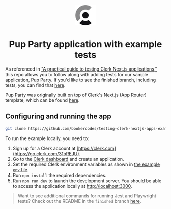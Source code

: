 <p align="center">
  <a href="https://go.clerk.com/e3UDpP4" target="_blank" rel="noopener noreferrer">
   <picture>
      <source media="(prefers-color-scheme: dark)" srcset="./public/light-logo.png">
      <img src="./public/dark-logo.png" height="64">
    </picture>
  </a>
  <br />
</p>
<div align="center">
  <h1>
    Pup Party application with example tests
  </h1>
</div>

As referenced in ["A practical guide to testing Clerk Next.js applications,"](https://clerk.com/blog/testing-clerk-nextjs) this repo allows you to follow along with adding tests for our sample application, Pup Party. If you'd like to see the finished branch, including tests, you can find that [here](https://github.com/bookercodes/testing-clerk-nextjs-apps-example/tree/finished).

Pup Party was originally built on top of Clerk's Next.js (App Router) template, which can be found [here](https://github.com/clerk/nextjs-auth-starter-template).

## Configuring and running the app

```bash
git clone https://github.com/bookercodes/testing-clerk-nextjs-apps-example
```

To run the example locally, you need to:

1. Sign up for a Clerk account at [https://clerk.com](https://go.clerk.com/31bREJU).
2. Go to the [Clerk dashboard](https://go.clerk.com/4I5LXFj) and create an application.
3. Set the required Clerk environment variables as shown in [the example `env` file](https://github.com/bookercodes/testing-clerk-nextjs-apps-example/blob/start-here/.env.example).
4. Run `npm install` the required dependencies.
5. Run `npm run dev` to launch the development server. You should be able to access the application locally at [http://localhost:3000](http://localhost:3000).

> Want to see additional commands for running Jest and Playwright tests? Check out the README in the `finished` branch [here](https://github.com/bookercodes/testing-clerk-nextjs-apps-example/tree/finished).
